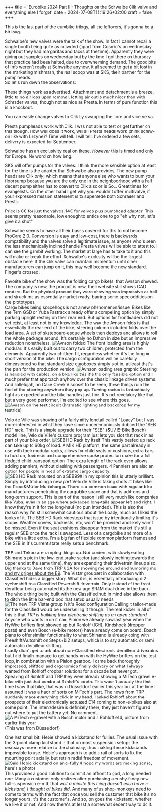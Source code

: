 +++
title = 'Eurobike 2024 Part III: Thoughts on the Schwalbe Clik valve and everything else I forgot'
date = 2024-07-08T14:19:26+02:00
draft = false
+++

This is the last part of the eurobike trilogy, all the leftovers, it's gonna be a bit long.

Schwalbe's new valves were the talk of the show. In fact I cannot recall a single booth being quite as crowded (apart from Cosmic's on wednesday night but they had margaritas and tacos at the time). Apparently they were giving out samples on wednesday but by the time I got there on thursday that practice had been halted, due to overwhelming demand. The good bits of info weren't really at Schwalbe anyhow, it all seemed to get a bit lost in the marketing mishmash, the real scoop was at SKS, their partner for the pump heads.  
So let's run down the observations:

These things work as advertised. Attachment and detachment is a breeze, little to no air loss upon removal, letting air out is much nicer than with Schrader valves, though not as nice as Presta. In terms of pure function this is a knockout.

You can easily change valves to Clik by swapping the core and vice versa.

Presta pumpheads work with Clik. I was not able to test or get further on this though. How well does it work, will all Presta heads work (think screw-on like with Lezyne)? Time will tell. I will tell. I've ordered a few sets, delivery is expected for September.

Schwalbe has an exclusivity deal on these. *However* this is timed and only for Europe. No word on how long.

SKS will offer pumps for the valves. I think the more sensible option at least for the time is the adapter that Schwalbe also provides. The new pump heads are Clik *only*, which means that anyone else who wants to bum your floorpump because you are the only one in the neighboorhood with a half decent pump either has to convert to Clik also or is SoL. Great times for evangelists. On the other hand I get why you wouldn't offer multivalve, if your expressed mission statement is to supersede both Schrader and Presta.

Price is 6€ for just the valves, 14€ for valves plus pumphead adapter. This seems pretty reasonable, low enough to entice one to go "eh why not, let's give it a shot".

Schwalbe seems to have all their bases covered for this to not become ProCore 2.0. Conversion is easy and low-cost, there is backwards compatibility and the valves solve a legitimate issue, as anyone who's seen the less mechanically inclined handle Presta valves will be able to attest to. I can see the gambit working. The market at large has to take to it and this will make or break the effort. Schwalbe's exclusity will be the largest obstacle here. If the Clik valve can maintain momentum until other manufacturers can jump on it, this may well become the new standard. Finger's crossed.

Favorite bike of the show was the folding cargo bike(s) that Avnson showed. The company is new, the product is new, their website still shows CAD renders. But the physical product they were showing was impressive as hell and struck me as essentially market ready, barring some spec oddities on the prototypes.  
Cargo bikes being spacehogs is not a new phenomenon/issue. Bikes like the Tern GSD or Yuba Fastrack already offer a compelling option by simply parking upright resting on their rear end. But options for frontloaders did not yet exist, at least not to my knowledge. The way the Avnson folds is that essentially the rear end of the bike, steering column included folds over the load area. A set of skateboard-esque wheels then deploys and allows to roll the whole package around. It's certainly no Dahon in size but an impressive reduction nonetheless.
![Avnson folded](images/avnson1.jpg)
The front loading area is highly modular. It's easily built out to carry two children, protected from the elements. Apparently two children fit, regardless whether it's the long or short version of the bike. The cargo configuration will be carefully dimensioned so that standard size euroboxes simply slot in, at least that's the plan for the production version.
![Avnson loading area graphic](images/avnson2.jpg)
Steering is handled with cables, on a bike like this it's the only feasible option and I much prefer that approach anyhow over the classic linkage driven systems. And hallelujah, no Cane Creek Viscoset to be seen, these things ruin the feel of the steering anywhere they pop up. Turning radius is fantastically tight as expected and the bike handles just fine. It's not revelatory like that but a very good performer. I'm excited to see where this goes.
![Avnson on the test circuit](images/avnson4.jpg)
(Dramatic lighting and backdrop for my testride)

Velo de Ville was showing off a fairly nifty longtail called "Loady" but I was more interested in what they have since unceremoniously dubbed the "SEB HD" rack. This is a simple upgrade for their "SEB" (**S**UV **E**-Bike **B**osch) model line, Velo de Ville's custom program just lets you slot that rack in as part of your bike order.
![SEB HD Rack by itself](images/vdv2.jpg)
This vastly beefed up rack can take up to 60kg of load. A MIK HD platform, the same part already in use with their modular racks, allows for child seats or cushions, extra bars to hold on, footrests and comprehensive spoke protection make for a full fledged child transport option. The extra length of the rack even allows adding panniers, without clashing with passengers. 4 Panniers are also an option for people in need of extreme cargo capacity.
![SEB HD Rack mounted on a SEB990](images/vdv1.jpg)
In my opinion this is utterly brilliant. Simply by introducing a new *part* Velo de Ville is taking shots at bikes like the Riese&Müller Multicharger. There is a common issue with regular bike manufacturers penetrating the cargobike space and that is add-ons and long-term support. This is part of the reason I still very much like companies like Yuba, even in an age where advanced long-tails appear left and right. I know they're in it for the long-haul (no pun intended). This is also the reason why I'm still somewhat cautious about the Loady, much as I liked the looks of it.
The SEB HD Rack sidesteps that issue by intentionally limiting it's scope. Weather covers, backrests, etc, won't be provided and likely won't be missed. Even if the seat cushions disappear from the market it's still a regular SEB once the rack is swapped. Less of a cargobike and more of a bike with a little extra. I'm a big fan of flexible common platform frames and the SEB in it's current state really sets a benchmark.

TRP and Tektro are ramping things up. Not content with slowly eating Shimano's pie in the low-end brake sector (and slowly inching towards the upper end at the same time), they are expanding their drivetrain lineup also. Big thanks to Dave from TRP USA for showing me around and humoring me [and my gripes about the E9](https://www.wolfgangwiedervorname.de/posts/240617_fixing_tektro_e9_levers/). The Vistar groupset in collaboration with Classified hides a bigger story. What it is, is essentially introducing di2 sychroshift to a Classified Powershift drivetrain. Only instead of the front derailleur being automated its the new age SRAM dual-drive in the back. The whole thing being built with the Classified hub in mind also allows them to ditch the little bar-end pod that setup usually needs.
![The new TRP Vistar group in it's Road configuration](images/trp3.jpg)
Calling it tailor-made for the Classified would be underselling it though. The real kicker in all of this is that *TRP is building their electronic shifting as an open standard*. Anyone who wants in on it can. Pinion we already saw last year when the HyWire brifters first showed up but Rohloff (IGH), Kindshock (dropper posts) and even Bosch (e-bike motors) have already come on board. Bosch plans to offer similar functionality to what Shimano is already doing with Freeshift/Autoshift on Steps+Di2 setups, which is to say automatic or semi automatic derailleur shifting.  
I sadly didn't get to ask about non-Classified electronic derailleur drivetrains but I did finally manage to get hands-on with the HyWire brifters on the test loop, in combination with a Pinion gearbox. I came back thoroughly impressed, shiftfeel and ergonomics finally delivery on what I always wanted from Rohloff dropbar solutions for a decade but never got.  
Speaking of Rohloff and TRP they were already showing a MiTech gravel e-bike with just that combo at Rohloff's booth. This wasn't actually the first time I saw that bike, that was in Düsseldorf earlier this year but at the time I assumed it was a hack of sorts on MiTech's part. The news from TRP suddenly made everything click in my head. I asked Rohloff about the prospects of their electronically actuated E14 coming to non-e-bikes also at some point. The intent/desire is definitely there, they just haven't figured out where to put the battery yet. No comment.
![A MiTech e-gravel with a Bosch motor and a Rohloff e14, picture from earlier this year](images/e14.jpg)
(This was from Düsseldorf)

One last small bit: Hebie showed a kickstand for fullies. The usual issue with the 3-point clamp kickstand is that on most suspension setups the seatstays move relative to the chainstay, thus making these kickstands impossible to use. Hebie's approach is to add a rail of sorts to fix the mounting point axially, but retain radial freedom of movement.
![Said Hebie kickstand on an e-fully](images/hebie1.jpg)
(I hope my words are making sense, here's a photo)  
This provides a good solution to commit an affront to god, a long needed one. Many a customer only realizes after purchasing a cushy fancy new full-suspension e-mtb that *wait a minute this thing doesn't even have a kickstand, I thought all bikes did*. And many of us shop-monkeys need to come to terms with the fact that once you sell the customer that bike it's no longer yours, it's the customer's. And so, on goes the kickstand, whether we like it or not. And now there's at least a somewhat decent way to do it.